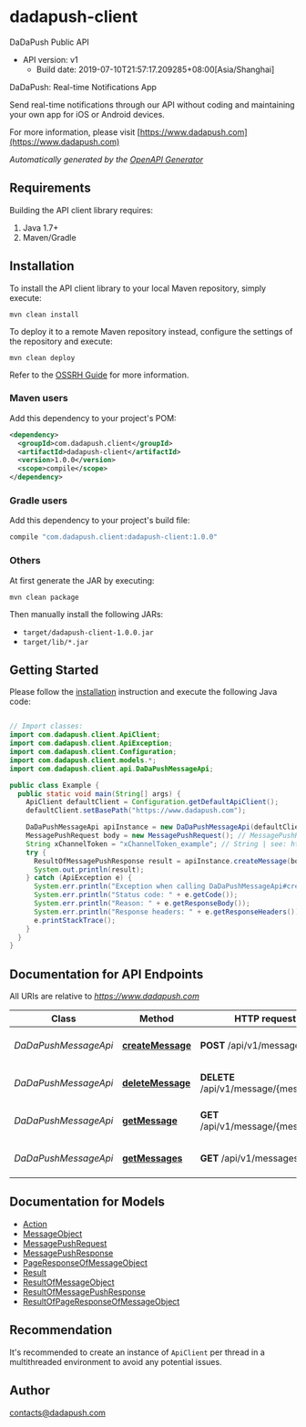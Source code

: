 # dadapush-client

DaDaPush Public API
- API version: v1
  - Build date: 2019-07-10T21:57:17.209285+08:00[Asia/Shanghai]

DaDaPush: Real-time Notifications App

Send real-time notifications through our API without coding and maintaining your own app for iOS or Android devices.

  For more information, please visit [https://www.dadapush.com](https://www.dadapush.com)

*Automatically generated by the [OpenAPI Generator](https://openapi-generator.tech)*


## Requirements

Building the API client library requires:
1. Java 1.7+
2. Maven/Gradle

## Installation

To install the API client library to your local Maven repository, simply execute:

```shell
mvn clean install
```

To deploy it to a remote Maven repository instead, configure the settings of the repository and execute:

```shell
mvn clean deploy
```

Refer to the [OSSRH Guide](http://central.sonatype.org/pages/ossrh-guide.html) for more information.

### Maven users

Add this dependency to your project's POM:

```xml
<dependency>
  <groupId>com.dadapush.client</groupId>
  <artifactId>dadapush-client</artifactId>
  <version>1.0.0</version>
  <scope>compile</scope>
</dependency>
```

### Gradle users

Add this dependency to your project's build file:

```groovy
compile "com.dadapush.client:dadapush-client:1.0.0"
```

### Others

At first generate the JAR by executing:

```shell
mvn clean package
```

Then manually install the following JARs:

* `target/dadapush-client-1.0.0.jar`
* `target/lib/*.jar`

## Getting Started

Please follow the [installation](#installation) instruction and execute the following Java code:

```java

// Import classes:
import com.dadapush.client.ApiClient;
import com.dadapush.client.ApiException;
import com.dadapush.client.Configuration;
import com.dadapush.client.models.*;
import com.dadapush.client.api.DaDaPushMessageApi;

public class Example {
  public static void main(String[] args) {
    ApiClient defaultClient = Configuration.getDefaultApiClient();
    defaultClient.setBasePath("https://www.dadapush.com");

    DaDaPushMessageApi apiInstance = new DaDaPushMessageApi(defaultClient);
    MessagePushRequest body = new MessagePushRequest(); // MessagePushRequest | body
    String xChannelToken = "xChannelToken_example"; // String | see: https://www.dadapush.com/channel/list
    try {
      ResultOfMessagePushResponse result = apiInstance.createMessage(body, xChannelToken);
      System.out.println(result);
    } catch (ApiException e) {
      System.err.println("Exception when calling DaDaPushMessageApi#createMessage");
      System.err.println("Status code: " + e.getCode());
      System.err.println("Reason: " + e.getResponseBody());
      System.err.println("Response headers: " + e.getResponseHeaders());
      e.printStackTrace();
    }
  }
}

```

## Documentation for API Endpoints

All URIs are relative to *https://www.dadapush.com*

Class | Method | HTTP request | Description
------------ | ------------- | ------------- | -------------
*DaDaPushMessageApi* | [**createMessage**](docs/DaDaPushMessageApi.md#createMessage) | **POST** /api/v1/message | push Message to a Channel
*DaDaPushMessageApi* | [**deleteMessage**](docs/DaDaPushMessageApi.md#deleteMessage) | **DELETE** /api/v1/message/{messageId} | delete a Channel Message
*DaDaPushMessageApi* | [**getMessage**](docs/DaDaPushMessageApi.md#getMessage) | **GET** /api/v1/message/{messageId} | get a Channel Message
*DaDaPushMessageApi* | [**getMessages**](docs/DaDaPushMessageApi.md#getMessages) | **GET** /api/v1/messages | get Message List


## Documentation for Models

 - [Action](docs/Action.md)
 - [MessageObject](docs/MessageObject.md)
 - [MessagePushRequest](docs/MessagePushRequest.md)
 - [MessagePushResponse](docs/MessagePushResponse.md)
 - [PageResponseOfMessageObject](docs/PageResponseOfMessageObject.md)
 - [Result](docs/Result.md)
 - [ResultOfMessageObject](docs/ResultOfMessageObject.md)
 - [ResultOfMessagePushResponse](docs/ResultOfMessagePushResponse.md)
 - [ResultOfPageResponseOfMessageObject](docs/ResultOfPageResponseOfMessageObject.md)


## Recommendation

It's recommended to create an instance of `ApiClient` per thread in a multithreaded environment to avoid any potential issues.

## Author

contacts@dadapush.com

